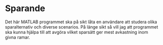 # Sparande
Det här MATLAB programmet ska på sikt låta en användare att studera olika sparalternativ och diverse scenarios.
På länge sikt så vill jag att programmet ska kunna hjälpa till att avgöra vilket sparsätt ger mest avkastning inom givna ramar.
